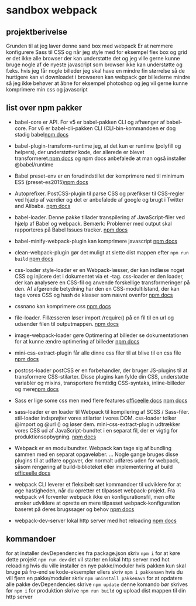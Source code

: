 # sandbox webpack

## projektberivelse
Grunden til at jeg laver denne sand box med webpack  Er at nemmere konfigurere Sass til CSS og når jeg style med for eksempel flex box og grid er det ikke alle browser der kan understøtte det og jeg ville gerne kunne bruge nogle af de nyeste javascript som browser ikke kan  understøtte og f.eks. hvis jeg får nogle billeder jeg skal have en mindre fin størrelse så de hurtigere kan vi downloadet i browseren kan webpack gør billederne mindre så jeg ikke behøver at åbne for eksempel photoshop og jeg vil gerne kunne komprimere min css og javascript

## list over npm pakker
* babel-core er API. For v5 er babel-pakken CLI og afhænger af babel-core. For v6 er babel-cli-pakken CLI (CLI-bin-kommandoen er dog stadig babel[npm docs](https://www.npmjs.com/package/babel-core)

* babel-plugin-transform-runtime jeg, at det kun er runtime (polyfill og helpers), der understøtter kode, der allerede er blevet transformeret.[npm docs](https://www.npmjs.com/package/babel-plugin-transform-runtime) og npm docs anbefalede at man også installer @babel/runtime

* Babel preset-env er en forudindstillet der komprimere ned til minimum ES5 (preset-es2015)[npm docs](https://www.npmjs.com/package/babel-preset-env)

* Autoprefixer. PostCSS-plugin til parse CSS og præfikser til CSS-regler ved hjælp af værdier og det er anbefalede af google og brugt i Twitter and Alibaba. [npm docs](https://www.npmjs.com/package/autoprefixer)

* babel-loader. Denne pakke tillader transpilering af JavaScript-filer ved hjælp af Babel og webpack. Bemærk: Problemer med output skal rapporteres på Babel Issues tracker. [npm docs](https://www.npmjs.com/package/babel-loader)

* babel-minify-webpack-plugin kan komprimere javascript [npm docs](https://www.npmjs.com/package/babel-minify-webpack-plugin)

* clean-webpack-plugin gør det muligt at slette dist mappen efter `npm run build` [npm docs](https://www.npmjs.com/package/clean-webpack-plugin)

* css-loader  style-loader er en Webpack-læsser, der kan indlæse noget CSS og injicere det i dokumentet via et <link> -tag. css-loader er den loader, der kan analysere en CSS-fil og anvende forskellige transformeringer på den. Af afgørende betydning har den en CSS-modultilstand, der kan tage vores CSS og hash de klasser som nævnt ovenfor [npm docs](https://www.npmjs.com/package/css-loader)

* cssnano kan komprimere css [npm docs](https://www.npmjs.com/package/gulp-cssnano)

* file-loader. Fillæsseren løser import /require() på en fil til en url og udsender filen til outputmappen. [npm docs](https://www.npmjs.com/package/file-loader)

* image-webpack-loader gøre Optimering af billeder se dokumentationen for at kunne ændre optimering af billeder [npm docs](https://www.npmjs.com/package/image-webpack-loader)

* mini-css-extract-plugin får alle dinne css filer til at blive til en css file [npm docs](https://www.npmjs.com/package/mini-css-extract-plugin)

* postcss-loader postCSS er en forbehandler, der bruger JS-plugins til at transformere CSS-stilarter. Disse plugins kan fylde din CSS, understøtte variabler og mixins, transportere fremtidig CSS-syntaks, inline-billeder og mere[npm docs](https://github.com/postcss/postcss-loader)

* Sass er lige some css men med flere features [officeelle docs](https://sass-lang.com/documentation) [npm docs](https://www.npmjs.com/package/sass) 

* sass-loader er en loader til Webpack til kompilering af SCSS / Sass-filer. stil-loader indsprøjter vores stilarter i vores DOM. css-loader tolker @import og @url () og løser dem. mini-css-extract-plugin udtrækker vores CSS ud af JavaScript-bundtet i en separat fil, der er vigtig for produktionsopbygning. [npm docs](https://github.com/postcss/sass-loader)

* Webpack er en modulbundter. Webpack kan tage sig af bundling sammen med en separat opgaveløber. ... Nogle gange bruges disse plugins til at udføre opgaver, der normalt udføres uden for webpack, såsom rengøring af build-biblioteket eller implementering af build [officeelle docs](https://webpack.js.org/concepts/)

*  webpack CLI leverer et fleksibelt sæt kommandoer til udviklere for at øge hastigheden, når du opretter et tilpasset webpack-projekt. Fra webpack v4 forventer webpack ikke en konfigurationsfil, men ofte ønsker udviklere at oprette en mere tilpasset webpack-konfiguration baseret på deres brugssager og behov [npm docs](https://www.npmjs.com/package/webpack-cli)

* webpack-dev-server lokal http server med hot reloading [npm docs](https://www.npmjs.com/package/webpack-dev-server)


## kommandoer
  for at installer devDependencies fra package.json skriv `npm i` for at køre dette projekt `npm run dev` det vil starter en lokal http server med hot reloading hvis du ville installer en nye pakke/moduler hvis pakken kun skal bruge på fro-end se kode-eksempler ellers skriv `npm i pakkenavn` hvis du vill fjern en pakke/moduler skriv `npm uninstall pakkenavn` for at opdatere alle pakke devDependencies skrive `npm update` denne komando bør skrives før `npm i` for produktion skrive `npm run build` og upload dist mappen til din http server 